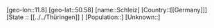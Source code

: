 ﻿---
location: [50.58,11.8]
type: City
tags:
- geo/City


SpocWebEntityId: 34030
isDeleted: false
confidential: public

---
[geo-lon::11.8]
[geo-lat::50.58]
[name::Schleiz]
[Country::[[Germany]]]
[State :: [[../../Thüringen]] ]
[Population::]
[Unknown::]

